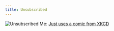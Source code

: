 ```yaml
---
title: Unsubscribed
---
```

![Unsubscribed](https://imgs.xkcd.com/comics/unsubscribe_message.png)
Me: [Just uses a comic from XKCD](https://xkcd.com/2257)